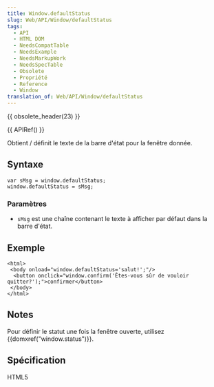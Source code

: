```yaml
---
title: Window.defaultStatus
slug: Web/API/Window/defaultStatus
tags:
  - API
  - HTML DOM
  - NeedsCompatTable
  - NeedsExample
  - NeedsMarkupWork
  - NeedsSpecTable
  - Obsolete
  - Propriété
  - Reference
  - Window
translation_of: Web/API/Window/defaultStatus
---
```

{{ obsolete_header(23) }}

{{ APIRef() }}

Obtient / définit le texte de la barre d'état pour la fenêtre donnée.

## Syntaxe

    var sMsg = window.defaultStatus;
    window.defaultStatus = sMsg;

### Paramètres

- `sMsg` est une chaîne contenant le texte à afficher par défaut dans la barre d'état.

## Exemple

    <html>
     <body onload="window.defaultStatus='salut!';"/>
      <button onclick="window.confirm('Êtes-vous sûr de vouloir quitter?');">confirmer</button>
     </body>
    </html>

## Notes

Pour définir le statut une fois la fenêtre ouverte, utilisez {{domxref("window.status")}}.

## Spécification

HTML5
